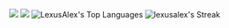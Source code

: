 ![](http://github-profile-summary-cards.vercel.app/api/cards/profile-details?username=LexusAlex&theme=react) 
![](http://github-profile-summary-cards.vercel.app/api/cards/stats?username=lexusalex&theme=react) 
![LexusAlex's Top Languages](https://github-readme-stats.vercel.app/api/top-langs/?username=LexusAlex&theme=react&show_icons=true&hide_border=false&layout=compact)
![lexusalex's Streak](https://github-readme-streak-stats.herokuapp.com/?user=lexusalex&theme=react&hide_border=true)
 
